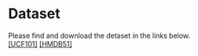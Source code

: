 # Dataset  
Please find and download the detaset in the links below.  
[[UCF101]](http://crcv.ucf.edu/data/UCF101.php) 
[[HMDB51]](http://serre-lab.clps.brown.edu/resource/hmdb-a-large-human-motion-database/#Downloads)
